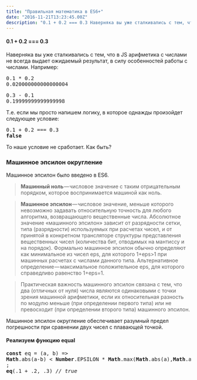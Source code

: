 ```yaml
---
title: "Правильная математика в ES6+"
date: "2016-11-21T13:23:45.00Z"
description: "0.1 + 0.2 === 0.3 Наверняка вы уже сталкивались с тем, что в JS арифметика с числами не всегда выдает ожидаемый результат, в сил"
---
```


<!--kg-card-begin: html--><h4>0.1 + 0.2 === 0.3</h4>
<p>Наверняка вы уже сталкивались с тем, что в JS арифметика с числами не всегда выдает ожидаемый результат, в силу особенностей работы с числами. Например:</p>
<pre>0.1 * 0.2<br>0.020000000000000004</pre>
<pre>0.3 - 0.1<br>0.19999999999999998</pre>
<p>Т.е. если мы просто напишем логику, в которое однажды произойдет следующее условие:</p>
<pre>0.1 + 0.2 === 0.3<br><strong>false</strong></pre>
<p>То наше условие не сработает. Как быть?</p>
<h3>Машинное эпсилон округление</h3>
<p>Машинное эпсилон было введено в ES6.</p>
<blockquote><p>
<strong>Машинный ноль</strong> — числовое значение с таким отрицательным порядком, которое воспринимается машиной как ноль.</p></blockquote>
<blockquote><p>
<strong>Машинное эпсилон</strong> — числовое значение, меньше которого невозможно задавать относительную точность для любого алгоритма, возвращающего вещественные числа. Абсолютное значение «машинного эпсилон» зависит от разрядности сетки, типа (разрядности) используемых при расчетах чисел, и от принятой в конкретном трансляторе структуры представления вещественных чисел (количества бит, отводимых на мантиссу и на порядок). Формально машинное эпсилон обычно определяют как минимальное из чисел eps, для которого 1+eps&gt;1 при машинных расчетах с числами данного типа. Альтернативное определение — максимальное положительное eps, для которого справедливо равенство 1+eps=1.</p></blockquote>
<blockquote><p>Практическая важность машинного эпсилон связана с тем, что два (отличных от нуля) числа являются одинаковыми с точки зрения машинной арифметики, если их относительная разность по модулю меньше (при определении первого типа) или не превосходит (при определении второго типа) машинного эпсилон.</p></blockquote>
<p>Машинное эпсилон округление обеспечивает разумный предел погрешности при сравнении двух чисел с плавающей точкой.</p>
<h4>Реализуем функцию equal</h4>
<pre><strong>const</strong> eq = (a, b) =&gt;<br><strong>Math</strong>.abs(a-b) &lt; <strong>Number</strong>.EPSILON * <strong>Math</strong>.max(<strong>Math</strong>.abs(a),<strong>Math</strong>.abs(b))<br>;<br><strong>eq</strong>(.1 + .2, .3) <em>// true</em></pre>
<!--kg-card-end: html-->

